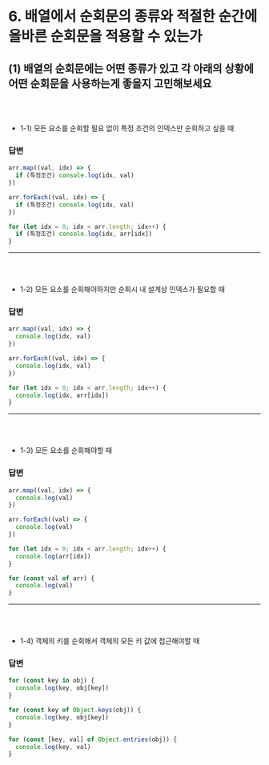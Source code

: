 # 6. 배열에서 순회문의 종류와 적절한 순간에 올바른 순회문을 적용할 수 있는가

## (1) 배열의 순회문에는 어떤 종류가 있고 각 아래의 상황에 어떤 순회문을 사용하는게 좋을지 고민해보세요

<br/>
<br/>

- 1-1) 모든 요소를 순회할 필요 없이 특정 조건의 인덱스만 순회하고 싶을 때

### 답변

```js
arr.map((val, idx) => {
  if (특정조건) console.log(idx, val)
})
```

```js
arr.forEach((val, idx) => {
  if (특정조건) console.log(idx, val)
})
```

```js
for (let idx = 0; idx < arr.length; idx++) {
  if (특정조건) console.log(idx, arr[idx])
}
```

---

<br/>
<br/>

- 1-2) 모든 요소를 순회해야하지만 순회시 내 설계상 인덱스가 필요할 때

### 답변

```js
arr.map((val, idx) => {
  console.log(idx, val)
})
```

```js
arr.forEach((val, idx) => {
  console.log(idx, val)
})
```

```js
for (let idx = 0; idx < arr.length; idx++) {
  console.log(idx, arr[idx])
}
```

---

<br/>
<br/>

- 1-3) 모든 요소를 순회해야할 때

### 답변

```js
arr.map((val, idx) => {
  console.log(val)
})
```

```js
arr.forEach((val) => {
  console.log(val)
})
```

```js
for (let idx = 0; idx < arr.length; idx++) {
  console.log(arr[idx])
}
```

```js
for (const val of arr) {
  console.log(val)
}
```

---

<br/>
<br/>

- 1-4) 객체의 키를 순회해서 객체의 모든 키 값에 접근해야할 때

### 답변

```js
for (const key in obj) {
  console.log(key, obj[key])
}
```

```js
for (const key of Object.keys(obj)) {
  console.log(key, obj[key])
}
```

```js
for (const [key, val] of Object.entries(obj)) {
  console.log(key, val)
}
```

